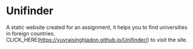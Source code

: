 # Unifinder
A static website created for an assignment, it helps you to find universities in foreign countries.
CLICK_HERE(https://yuvrajsinghjadon.github.io/Unifinder/) to visit the site.
